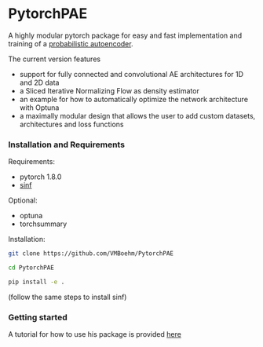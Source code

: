 # PytorchPAE
A highly modular pytorch package for easy and fast implementation and training of a [probabilistic autoencoder](https://github.com/VMBoehm/PAE).

The current version features 
- support for fully connected and convolutional AE architectures for 1D and 2D data
- a Sliced Iterative Normalizing Flow as density estimator
- an example for how to automatically optimize the network architecture with Optuna 
- a maximally modular design that allows the user to add custom datasets, architectures and loss functions


### Installation and Requirements

Requirements: 
- pytorch 1.8.0
- [sinf](https://github.com/biweidai/SINF)

Optional:
- optuna 
- torchsummary

Installation:
```sh
git clone https://github.com/VMBoehm/PytorchPAE
```
```sh
cd PytorchPAE
```
```sh
pip install -e . 
```
(follow the same steps to install sinf)

### Getting started

A tutorial for how to use his package is provided [here](https://github.com/VMBoehm/PytorchPAE/blob/main/notebooks/Tutorial.ipynb)


